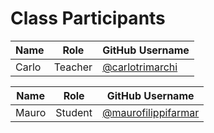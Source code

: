 # Class Participants

| Name | Role | GitHub Username |
|-----|----|--------|
| Carlo | Teacher | [@carlotrimarchi](https://github.com/carlotrimarchi)|

| Name | Role | GitHub Username |
|------|-----|-----|
| Mauro | Student | [@maurofilippifarmar](https://github.com/maurofilippifarmar)|
